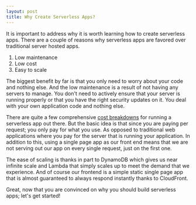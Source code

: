 ```yaml
---
layout: post
title: Why Create Serverless Apps?
---
```


It is important to address why it is worth learning how to create serverless apps. There are a couple of reasons why serverless apps are favored over traditional server hosted apps.

1. Low maintenance
2. Low cost
3. Easy to scale

The biggest benefit by far is that you only need to worry about your code and nothing else. And the low maintenance is a result of not having any servers to manage. You don't need to actively ensure that your server is running properly or that you have the right security updates on it. You deal with your own application code and nothing else.

There are quite a few comprehensive [cost breakdowns](https://alestic.com/2016/12/aws-invoice-example/) for running a serverless app out there. But the basic idea is that since you are paying per request; you only pay for what you use. As opposed to traditional web applications where you pay for the server that is running your application. In addition to this, using a single page app as our front end means that we are not serving out our app on every single request, just on the first one.

The ease of scaling is thanks in part to DynamoDB which gives us near infinite scale and Lambda that simply scales up to meet the demand that we experience. And of course our frontend is a simple static single page app that is almost guaranteed to always respond instantly thanks to CloudFront.

Great, now that you are convinced on why you should build serverless apps; let's get started!
